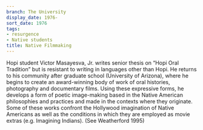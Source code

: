 ```yaml
---
branch: The University
display_date: 1976-
sort_date: 1976
tags:
- resurgence
- Native students
title: Native Filmmaking
---
```


Hopi student Victor Masayesva, Jr. writes senior thesis on “Hopi Oral Tradition” but is resistant to writing in languages other than Hopi. He returns to his community after graduate school (University of Arizona), where he begins to create an award-winning  body of work of oral histories, photography and documentary films. Using these expressive forms, he develops a form of poetic image-making based in the Native American philosophies and practices and made in the contexts where they originate. Some of these works confront the Hollywood imagination of Native Americans as well as the conditions in which they are employed as movie extras (e.g. Imagining Indians). (See Weatherford 1995)